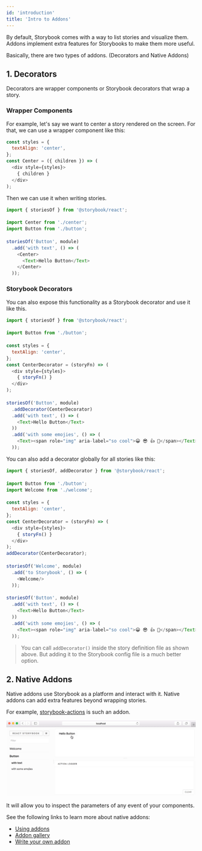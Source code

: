 ```yaml
---
id: 'introduction'
title: 'Intro to Addons'
---
```


By default, Storybook comes with a way to list stories and visualize them. Addons implement extra features for Storybooks to make them more useful.

Basically, there are two types of addons. (Decorators and Native Addons)

## 1. Decorators

Decorators are wrapper components or Storybook decorators that wrap a story.

### Wrapper Components

For example, let's say we want to center a story rendered on the screen. For that, we can use a wrapper component like this:

```js
const styles = {
  textAlign: 'center',
};
const Center = ({ children }) => (
  <div style={styles}>
    { children }
  </div>
);
```

Then we can use it when writing stories.

```js
import { storiesOf } from '@storybook/react';

import Center from './center';
import Button from './button';

storiesOf('Button', module)
  .add('with text', () => (
    <Center>
      <Text>Hello Button</Text>
    </Center>
  ));
```

### Storybook Decorators

You can also expose this functionality as a Storybook decorator and use it like this.

```js
import { storiesOf } from '@storybook/react';

import Button from './button';

const styles = {
  textAlign: 'center',
};
const CenterDecorator = (storyFn) => (
  <div style={styles}>
    { storyFn() }
  </div>
);

storiesOf('Button', module)
  .addDecorator(CenterDecorator)
  .add('with text', () => (
    <Text>Hello Button</Text>
  ))
  .add('with some emojies', () => (
    <Text><span role="img" aria-label="so cool">😀 😎 👍 💯</span></Text>
  ));
```

You can also add a decorator globally for all stories like this:

```js
import { storiesOf, addDecorator } from '@storybook/react';

import Button from './button';
import Welcome from './welcome';

const styles = {
  textAlign: 'center',
};
const CenterDecorator = (storyFn) => (
  <div style={styles}>
    { storyFn() }
  </div>
);
addDecorator(CenterDecorator);

storiesOf('Welcome', module)
  .add('to Storybook', () => (
    <Welcome/>
  ));

storiesOf('Button', module)
  .add('with text', () => (
    <Text>Hello Button</Text>
  ))
  .add('with some emojies', () => (
    <Text><span role="img" aria-label="so cool">😀 😎 👍 💯</span></Text>
  ));
```

> You can call `addDecorator()` inside the story definition file as shown above. But adding it to the Storybook config file is a much better option.

## 2. Native Addons

Native addons use Storybook as a platform and interact with it. Native addons can add extra features beyond wrapping stories.

For example, [storybook-actions](https://github.com/storybooks/storybook/tree/master/addons/actions) is such an addon.

![Demo of Storybook Addon Actions](../static/addon-actions-demo.gif)

It will allow you to inspect the parameters of any event of your components.

See the following links to learn more about native addons:

-   [Using addons](/addons/using-addons)
-   [Addon gallery](/addons/addon-gallery)
-   [Write your own addon](/addons/writing-addons)

